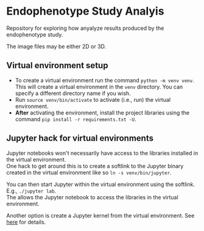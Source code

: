 # Endophenotype Study Analyis

Repository for exploring how anyalyze results produced by the endophenotype study.

The image files may be either 2D or 3D.

## Virtual environment setup
- To create a virtual environment run the command `python -m venv venv`. 
  This will create a virtual environment in the `venv` directory. You can specify a different directory name if you wish.
- Run `source venv/bin/activate` to activate (i.e., run) the virtual environment.
- **After** activating the environment, install the project libraries using the command `pip install -r requirements.txt -U`.

## Jupyter hack for virtual environments
Jupyter notebooks won't necessarily have access to the libraries installed in the virtual environment.  
One hack to get around this is to create a softlink to the Jupyter binary created in the virtual environment like so `ln -s venv/bin/jupyter`.

You can then start Jupyter within the virtual environment using the softlink. E.g., `./jupyter lab`.  
The allows the Jupyter notebook to access the libraries in the virtual environment.

Another option is create a Jupyter kernel from the virtual environment. See [here](https://towardsdatascience.com/link-your-virtual-environment-to-jupyter-with-kernels-a69bc61728df) for details.
